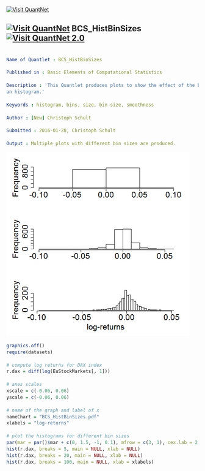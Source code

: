 
[<img src="https://github.com/QuantLet/Styleguide-and-FAQ/blob/master/pictures/banner.png" width="880" alt="Visit QuantNet">](http://quantlet.de/index.php?p=info)

## [<img src="https://github.com/QuantLet/Styleguide-and-Validation-procedure/blob/master/pictures/qloqo.png" alt="Visit QuantNet">](http://quantlet.de/) **BCS_HistBinSizes** [<img src="https://github.com/QuantLet/Styleguide-and-Validation-procedure/blob/master/pictures/QN2.png" width="60" alt="Visit QuantNet 2.0">](http://quantlet.de/d3/ia)

```yaml

Name of Quantlet : BCS_HistBinSizes

Published in : Basic Elements of Computational Statistics

Description : 'This Quantlet produces plots to show the effect of the bin size on the smoothness of
an histogram.'

Keywords : histogram, bins, size, bin size, smoothness

Author : [New] Christoph Schult

Submitted : 2016-01-28, Christoph Schult

Output : Multiple plots with different bin sizes are produced.

```

![Picture1](BCS_HistBinSizes.png)


```r
graphics.off()
require(datasets)

# compute log returns for DAX index
r.dax = diff(log(EuStockMarkets[, 1]))

# axes scales
xscale = c(-0.06, 0.06)
yscale = c(-0.06, 0.06)

# name of the graph and label of x
nameChart = "BCS_HistBinSizes.pdf"
xlabels = "log-returns"

# plot the histograms for different bin sizes
par(mar = par()$mar + c(0, 1.5, -1, 0.1), mfrow = c(3, 1), cex.lab = 2, cex.axis = 2, no.readonly = T)
hist(r.dax, breaks = 5, main = NULL, xlab = NULL)
hist(r.dax, breaks = 20, main = NULL, xlab = NULL)
hist(r.dax, breaks = 100, main = NULL, xlab = xlabels)
```
